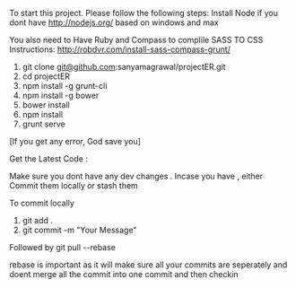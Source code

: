 To start this project. Please follow the following steps:
Install Node if you dont have http://nodejs.org/ based on windows and max

You also need to Have Ruby and Compass to complile SASS TO CSS 
Instructions: http://robdvr.com/install-sass-compass-grunt/

1. git clone git@github.com:sanyamagrawal/projectER.git
2. cd projectER
3. npm install -g grunt-cli
4. npm install -g bower
5. bower install
6. npm install
7. grunt serve

[If you get any error, God save you]

Get the Latest Code :

Make sure you dont have any dev changes . Incase you have , either Commit them locally or stash them

To commit locally 
1. git add .
2. git commit -m "Your Message"

Followed by 
git pull --rebase

rebase is important as it will make sure all your commits are seperately and doent merge all the commit into one commit and then checkin
